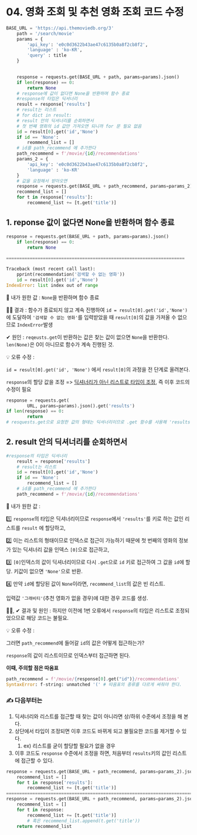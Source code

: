 # 04. 영화 조회 및 추천 영화 조회 코드 수정
```python
BASE_URL = 'https://api.themoviedb.org/3'
    path = '/search/movie'
    params = {
        'api_key': 'e0c0d3622b43ae47c6135b0a8f2cb8f2',
        'language' : 'ko-KR',
        'query' : title      
    }
        

    response = requests.get(BASE_URL + path, params=params).json()
    if len(response) == 0:
        return None
    # response에 값이 없다면 None을 반환하며 함수 종료
    #response의 타입은 딕셔너리
    result = response['results']
    # result는 리스트
    # for dict in result:
    # result 안의 딕셔너리를 순회하면서
    # 첫 번째 영화의 id 값만 가져오면 되니까 for 문 필요 없음
    id = result[0].get('id','None')
    if id == 'None':
        reommend_list = []
    # id를 path_recommend 에 추가한다
    path_recommend = f'/movie/{id}/recommendations'
    params_2 = {
        'api_key': 'e0c0d3622b43ae47c6135b0a8f2cb8f2',
        'language' : 'ko-KR'        
    }
    # 값을 요청해서 받아오면
    response = requests.get(BASE_URL + path_recommend, params=params_2).json()
    recommend_list = []
    for t in response['results']:
        recommend_list += [t.get('title')]
```



## 1. reponse 값이 없다면 None을 반환하며 함수 종료

```python
response = requests.get(BASE_URL + path, params=params).json()
    if len(response) == 0:
        return None
    
====================================================================

Traceback (most recent call last):
    pprint(recommendation('검색할 수 없는 영화'))
    id = result[0].get('id','None')
IndexError: list index out of range
```

🍰 내가 원한 값 : `None`을 반환하며  함수 종료



🤷‍♀️ 결과 : 함수가 종료되지 않고 계속 진행하여 `id = result[0].get('id','None')`에 도달하여 `'검색할 수 없는 영화'`를 입력받았을 때 `result[0]`의 값을 가져올 수 없으므로 `IndexError`발생



✔ 원인 : `reqeusts.get`이 반환하는 값은 찾는 값이 없으면 `None`을 반환한다. `len(None)`은 0이 아니므로 함수가 계속 진행된 것.



💡 오류 수정 : 

`id = result[0].get('id', 'None')` 에서 `result[0]`의 과정을 전 단계로 올려본다.

`response`의 할당 값을 조정 => <u>딕셔너리가 아닌 리스트로 타입이 조정</u>, 즉 이후 코드의 수정이 필요

```python
response = requests.get(
        URL, params=params).json().get('results')
if len(response) == 0:
        return 
# resquests.get으로 요청한 값의 형태는 딕셔너리이므로 .get 함수를 사용해 'results' 키로 접근하여 값을 가져옴. 'results' 키의 값은 리스트 형태이므로 리스트(값)가 없기 때문에 함수가 종료되며 None을 반환
```





## 2. result 안의 딕셔너리를 순회하면서

```python
#response의 타입은 딕셔너리
    result = response['results']
    # result는 리스트
    id = result[0].get('id','None')
    if id == 'None':
        recommend_list = []
    # id를 path_recommend 에 추가한다
    path_recommend = f'/movie/{id}/recommendations'
```

🍰 내가 원한 값 :

1️⃣ `response`의 타입은 딕셔너리이므로 `response`에서 `'results'`를 키로 하는 값인 리스트를 `result` 에 할당하고, 

2️⃣ 이는 리스트의 형태이므로 인덱스로 접근이 가능하기 때문에 첫 번째의 영화의 정보가 있는 딕셔너리 값을 인덱스 `[0]`으로 접근하고,

3️⃣ `[0]`인덱스의 값이 딕셔너리이므로 다시 `.get`으로 `id` 키로 접근하여 그 값을 `id`에 할당. 키값이 없으면 `'None'`으로 반환.

4️⃣ 만약 `id`에 할당된 값이 `None`이라면, `recommend_list`의 값은 빈 리스트.

 입력값 `'그래비티'`(추천 영화가 없을 경우)에 대한 경우 코드를 생성.



🤷‍♀️, ✔ 결과 및 원인 : 하지만 이전에 1번 오류에서 `response`의 타입은 리스트로 조정되었으므로 해당 코드는 불필요.



💡 오류 수정 : 

그러면 `path_recommend`에 들어갈 `id`의 값은 어떻게 접근하는가?

`response`의 값이 리스트이므로 인덱스부터 접근하면 된다.

**이때, 주의할 점은 따옴표**

```python
path_recommend = f'/movie/{response[0].get("id")}/recommendations'
SyntaxError: f-string: unmatched '(' # 따옴표의 종류를 다르게 써줘야 한다.
```





### ✍ 다음부터는

1. 딕셔너리와 리스트를 접근할 때 찾는 값이 아니라면 상/하위 수준에서 조정을 해 본다.
2. 상단에서 타입이 조정되면 이후 코드도 바뀌게 되고 불필요한 코드를 제거할 수 있다.
   1. ex) 리스트를 굳이 할당할 필요가 없을 경우
3. 이후 코드도 `response` 수준에서 조정을 하면, 처음부터 `results`키의 값인 리스트에 접근할 수 있다.

```python
response = requests.get(BASE_URL + path_recommend, params=params_2).json()
    recommend_list = []
    for t in response['results']:
        recommend_list += [t.get('title')]
========================================================================================
response = requests.get(BASE_URL + path_recommend, params=params_2).json().get('results')
    recommend_list = []
    for t in response:
        recommend_list += [t.get('title')]
        # 혹은 recommend_list.append(t.get('title'))
    return recommend_list
```

